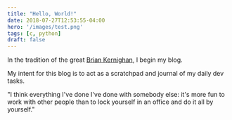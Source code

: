 ```yaml
---
title: "Hello, World!"
date: 2018-07-27T12:53:55-04:00
hero: '/images/test.png'
tags: [c, python]
draft: false
---
```


In the tradition of the great [Brian Kernighan](https://www.cs.princeton.edu/~bwk/), I begin my blog.

My intent for this blog is to act as a scratchpad and journal of my daily dev tasks.

"I think everything I've done I've done with somebody else: it's more fun to work with other people than to lock yourself in an office and do it all by yourself."